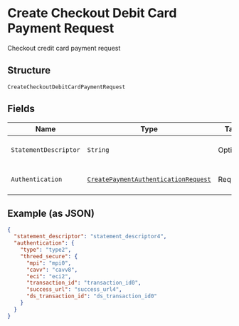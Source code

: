 
# Create Checkout Debit Card Payment Request

Checkout credit card payment request

## Structure

`CreateCheckoutDebitCardPaymentRequest`

## Fields

| Name | Type | Tags | Description | Getter | Setter |
|  --- | --- | --- | --- | --- | --- |
| `StatementDescriptor` | `String` | Optional | Card invoice text descriptor | String getStatementDescriptor() | setStatementDescriptor(String statementDescriptor) |
| `Authentication` | [`CreatePaymentAuthenticationRequest`](../../doc/models/create-payment-authentication-request.md) | Required | Creates payment authentication | CreatePaymentAuthenticationRequest getAuthentication() | setAuthentication(CreatePaymentAuthenticationRequest authentication) |

## Example (as JSON)

```json
{
  "statement_descriptor": "statement_descriptor4",
  "authentication": {
    "type": "type2",
    "threed_secure": {
      "mpi": "mpi0",
      "cavv": "cavv8",
      "eci": "eci2",
      "transaction_id": "transaction_id0",
      "success_url": "success_url4",
      "ds_transaction_id": "ds_transaction_id0"
    }
  }
}
```

